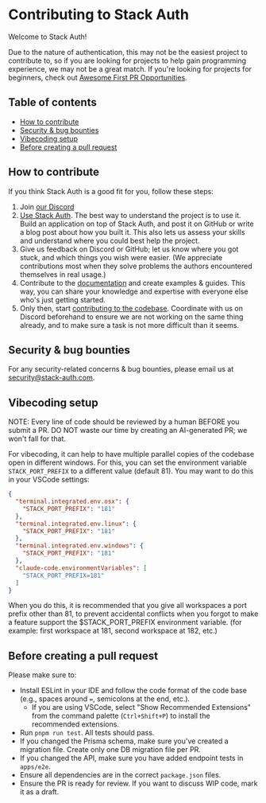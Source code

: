 # Contributing to Stack Auth

Welcome to Stack Auth!

Due to the nature of authentication, this may not be the easiest project to contribute to, so if you are looking for projects to help gain programming experience, we may not be a great match. If you're looking for projects for beginners, check out [Awesome First PR Opportunities](https://github.com/MunGell/awesome-for-beginners).

## Table of contents

<!-- START doctoc generated TOC please keep comment here to allow auto update -->
<!-- DON'T EDIT THIS SECTION, INSTEAD RE-RUN doctoc TO UPDATE -->

- [How to contribute](#how-to-contribute)
- [Security & bug bounties](#security--bug-bounties)
- [Vibecoding setup](#vibecoding-setup)
- [Before creating a pull request](#before-creating-a-pull-request)

<!-- END doctoc generated TOC please keep comment here to allow auto update -->


## How to contribute

If you think Stack Auth is a good fit for you, follow these steps:

1. Join [our Discord](https://discord.stack-auth.com)
2. [Use Stack Auth](https://docs.stack-auth.com/). The best way to understand the project is to use it. Build an application on top of Stack Auth, and post it on GitHub or write a blog post about how you built it. This also lets us assess your skills and understand where you could best help the project.
3. Give us feedback on Discord or GitHub; let us know where you got stuck, and which things you wish were easier. (We appreciate contributions most when they solve problems the authors encountered themselves in real usage.)
4. Contribute to the [documentation](https://docs.stack-auth.com) and create examples & guides. This way, you can share your knowledge and expertise with everyone else who's just getting started.
5. Only then, start [contributing to the codebase](README.md#-development--contribution). Coordinate with us on Discord beforehand to ensure we are not working on the same thing already, and to make sure a task is not more difficult than it seems.


## Security & bug bounties

For any security-related concerns & bug bounties, please email us at [security@stack-auth.com](mailto:security@stack-auth.com).

## Vibecoding setup

NOTE: Every line of code should be reviewed by a human BEFORE you submit a PR. DO NOT waste our time by creating an AI-generated PR; we won't fall for that.

For vibecoding, it can help to have multiple parallel copies of the codebase open in different windows. For this, you can set the environment variable `STACK_PORT_PREFIX` to a different value (default 81). You may want to do this in your VSCode settings:

```json
{
  "terminal.integrated.env.osx": {
    "STACK_PORT_PREFIX": "181"
  },
  "terminal.integrated.env.linux": {
    "STACK_PORT_PREFIX": "181"
  },
  "terminal.integrated.env.windows": {
    "STACK_PORT_PREFIX": "181"
  },
  "claude-code.environmentVariables": [
    "STACK_PORT_PREFIX=181"
  ]
}
```

When you do this, it is recommended that you give all workspaces a port prefix other than 81, to prevent accidental conflicts when you forgot to make a feature support the $STACK_PORT_PREFIX environment variable. (for example: first workspace at 181, second workspace at 182, etc.)

## Before creating a pull request

Please make sure to:

- Install ESLint in your IDE and follow the code format of the code base (e.g., spaces around `=`, semicolons at the end, etc.).
  - If you are using VSCode, select "Show Recommended Extensions" from the command palette (`Ctrl+Shift+P`) to install the recommended extensions.
- Run `pnpm run test`. All tests should pass.
- If you changed the Prisma schema, make sure you've created a migration file. Create only one DB migration file per PR.
- If you changed the API, make sure you have added endpoint tests in `apps/e2e`.
- Ensure all dependencies are in the correct `package.json` files.
- Ensure the PR is ready for review. If you want to discuss WIP code, mark it as a draft.
